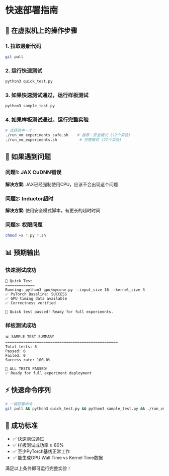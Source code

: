 # 快速部署指南

## 🚀 在虚拟机上的操作步骤

### 1. 拉取最新代码
```bash
git pull
```

### 2. 运行快速测试
```bash
python3 quick_test.py
```

### 3. 如果快速测试通过，运行样板测试
```bash
python3 sample_test.py
```

### 4. 如果样板测试通过，运行完整实验
```bash
# 选择其中一个：
./run_vm_experiments_safe.sh    # 推荐：安全模式 (12个实验)
./run_vm_experiments.sh          # 完整模式 (27个实验)
```

## 🔧 如果遇到问题

### 问题1: JAX CuDNN错误
**解决方案**: JAX已经强制使用CPU，应该不会出现这个问题

### 问题2: Inductor超时
**解决方案**: 使用安全模式脚本，有更长的超时时间

### 问题3: 权限问题
```bash
chmod +x *.py *.sh
```

## 📊 预期输出

### 快速测试成功
```
🚀 Quick Test
=============
Running: python3 gpu/myconv.py --input_size 16 --kernel_size 3
✅ PyTorch Baseline: SUCCESS
✅ GPU timing data available
✅ Correctness verified

🎉 Quick test passed! Ready for full experiments.
```

### 样板测试成功
```
📊 SAMPLE TEST SUMMARY
==================================================
Total tests: 6
Passed: 6
Failed: 0
Success rate: 100.0%

🎉 ALL TESTS PASSED!
✅ Ready for full experiment deployment
```

## ⚡ 快速命令序列

```bash
# 一键部署命令
git pull && python3 quick_test.py && python3 sample_test.py && ./run_vm_experiments_safe.sh
```

## 🎯 成功标准

- ✅ 快速测试通过
- ✅ 样板测试成功率 ≥ 80%
- ✅ 至少PyTorch基线正常工作
- ✅ 能生成GPU Wall Time vs Kernel Time数据

满足以上条件即可运行完整实验！
